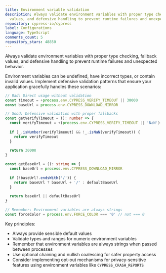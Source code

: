 ```yaml
---
title: Environment variable validation
description: Always validate environment variables with proper type checking, fallback
  values, and defensive handling to prevent runtime failures and unexpected behavior.
repository: cypress-io/cypress
label: Configurations
language: TypeScript
comments_count: 5
repository_stars: 48850
---
```


Always validate environment variables with proper type checking, fallback values, and defensive handling to prevent runtime failures and unexpected behavior.

Environment variables can be undefined, have incorrect types, or contain invalid values. Implement defensive validation patterns that ensure your application gracefully handles these scenarios:

```typescript
// Bad: Direct usage without validation
const timeout = +process.env.CYPRESS_VERIFY_TIMEOUT || 30000
const baseUrl = process.env.CYPRESS_DOWNLOAD_MIRROR

// Good: Defensive validation with proper fallbacks
const getVerifyTimeout = (): number => {
  const verifyTimeout = +(process.env.CYPRESS_VERIFY_TIMEOUT || 'NaN')
  
  if (_.isNumber(verifyTimeout) && !_.isNaN(verifyTimeout)) {
    return verifyTimeout
  }
  
  return 30000
}

const getBaseUrl = (): string => {
  const baseUrl = process.env.CYPRESS_DOWNLOAD_MIRROR
  
  if (!baseUrl?.endsWith('/')) {
    return baseUrl ? baseUrl + '/' : defaultBaseUrl
  }
  
  return baseUrl || defaultBaseUrl
}

// Remember: Environment variables are always strings
const forceColor = process.env.FORCE_COLOR === '0' // not === 0
```

Key principles:
- Always provide sensible default values
- Validate types and ranges for numeric environment variables  
- Remember that environment variables are always strings when passed between processes
- Use optional chaining and nullish coalescing for safer property access
- Consider implementing opt-out mechanisms for privacy-sensitive features using environment variables like `CYPRESS_CRASH_REPORTS`